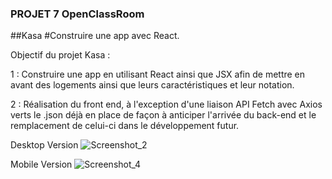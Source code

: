 ### PROJET 7 OpenClassRoom
##Kasa
#Construire une app avec React. 

Objectif du projet Kasa : 

1 : Construire une app en utilisant React ainsi que JSX afin de mettre en avant des logements ainsi que leurs caractéristiques et  leur notation. 

2 : Réalisation du front end, à l'exception d'une liaison API Fetch avec Axios verts le .json déjà en place de façon à anticiper l'arrivée du back-end et le remplacement de celui-ci dans le développement futur. 




Desktop Version
![Screenshot_2](https://user-images.githubusercontent.com/49105384/216767696-58590ec6-a10a-4624-8d8b-90c39346d2cf.png)

Mobile Version
![Screenshot_4](https://user-images.githubusercontent.com/49105384/216767701-f40ab71d-93a7-47f3-9f2c-b053c3b67c26.png)
